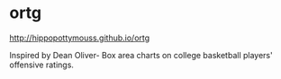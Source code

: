 # ortg

http://hippopottymouss.github.io/ortg

Inspired by Dean Oliver- Box area charts on college basketball players' offensive ratings.
